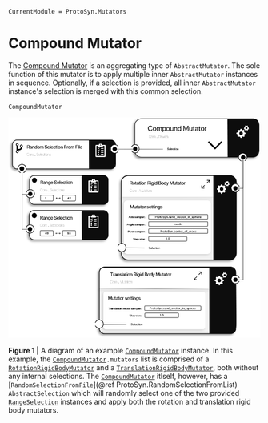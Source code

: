 ```@meta
CurrentModule = ProtoSyn.Mutators
```

# Compound Mutator

The [Compound Mutator](@ref) is an aggregating type of `AbstractMutator`. The sole function of this mutator is to apply multiple inner `AbstractMutator` instances in sequence. Optionally, if a selection is provided, all inner `AbstractMutator` instance's selection is merged with this common selection.

```@docs
CompoundMutator
```

![ProtoSyn Compound Mutator](../../../assets/ProtoSyn-compound-mutator.png)

**Figure 1 |** A diagram of an example [`CompoundMutator`](@ref) instance. In this example, the [`CompoundMutator`](@ref)`.mutators` list is comprised of a [`RotationRigidBodyMutator`](@ref) and a [`TranslationRigidBodyMutator`](@ref), both without any internal selections. The [`CompoundMutator`](@ref) itlself, however, has a [`RandomSelectionFromFile`](@ref ProtoSyn.RandomSelectionFromList) `AbstractSelection` which will randomly select one of the two provided [`RangeSelection`](@ref) instances and apply both the rotation and translation rigid body mutators.